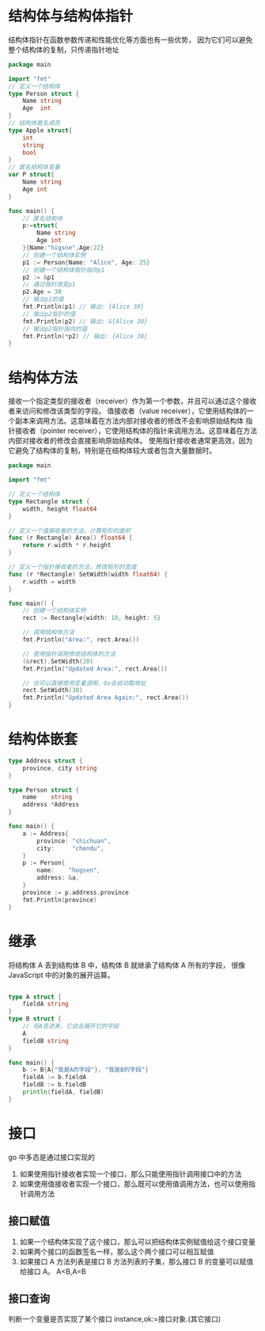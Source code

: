 # 结构体与结构体指针

结构体指针在函数参数传递和性能优化等方面也有一些优势，
因为它们可以避免整个结构体的复制，只传递指针地址

```go
package main

import "fmt"
// 定义一个结构体
type Person struct {
	Name string
	Age  int
}
// 结构体匿名成员
type Apple struct{
	int
	string
	bool
}
// 匿名结构体变量
var P struct{
	Name string
	Age int
}

func main() {
	// 匿名结构体
	p:=struct{
		Name string
		Age int
	}{Name:"higsne",Age:22}
	// 创建一个结构体实例
	p1 := Person{Name: "Alice", Age: 25}
	// 创建一个结构体指针指向p1
	p2 := &p1
	// 通过指针改变p1
	p2.Age = 30
	// 输出p1的值
	fmt.Println(p1) // 输出: {Alice 30}
	// 输出p2指针的值
	fmt.Println(p2) // 输出: &{Alice 30}
	// 输出p2指针指向的值
	fmt.Println(*p2) // 输出: {Alice 30}
}

```

# 结构体方法

接收一个指定类型的接收者（receiver）作为第一个参数，并且可以通过这个接收者来访问和修改该类型的字段。
值接收者（value receiver），它使用结构体的一个副本来调用方法。这意味着在方法内部对接收者的修改不会影响原始结构体
指针接收者（pointer receiver），它使用结构体的指针来调用方法。这意味着在方法内部对接收者的修改会直接影响原始结构体。
使用指针接收者通常更高效，因为它避免了结构体的复制，特别是在结构体较大或者包含大量数据时。

```go
package main

import "fmt"

// 定义一个结构体
type Rectangle struct {
	width, height float64
}

// 定义一个值接收者的方法，计算矩形的面积
func (r Rectangle) Area() float64 {
	return r.width * r.height
}

// 定义一个指针接收者的方法，修改矩形的宽度
func (r *Rectangle) SetWidth(width float64) {
	r.width = width
}

func main() {
	// 创建一个结构体实例
	rect := Rectangle{width: 10, height: 5}

	// 调用结构体方法
	fmt.Println("Area:", rect.Area())

	// 使用指针调用修改结构体的方法
	(&rect).SetWidth(20)
	fmt.Println("Updated Area:", rect.Area())

	// 也可以直接使用变量调用，Go会自动取地址
	rect.SetWidth(30)
	fmt.Println("Updated Area Again:", rect.Area())
}

```

# 结构体嵌套

```go
type Address struct {
	province, city string
}

type Person struct {
	name    string
	address *Address
}

func main() {
	a := Address{
		province: "shichuan",
		city:     "chendu",
	}
	p := Person{
		name:    "hogsen",
		address: &a,
	}
	province := p.address.province
	fmt.Println(province)
}
```

# 继承

将结构体 A 丢到结构体 B 中，结构体 B 就继承了结构体 A 所有的字段，
很像 JavaScript 中的对象的展开运算。

```go

type A struct {
	fieldA string
}
type B struct {
	// 将A丢进来，它自会展开它的字段
	A
	fieldB string
}

func main() {
	b := B{A{"我是A的字段"}, "我是B的字段"}
	fieldA := b.fieldA
	fieldB := b.fieldB
	println(fieldA, fieldB)
}
```

# 接口

go 中多态是通过接口实现的

1. 如果使用指针接收者实现一个接口，那么只能使用指针调用接口中的方法
2. 如果使用值接收者实现一个接口，那么既可以使用值调用方法，也可以使用指针调用方法

## 接口赋值

1. 如果一个结构体实现了这个接口，那么可以把结构体实例赋值给这个接口变量
2. 如果两个接口的函数签名一样，那么这个两个接口可以相互赋值
3. 如果接口 A 方法列表是接口 B 方法列表的子集，那么接口 B 的变量可以赋值给接口 A。 A<B,A=B

## 接口查询

判断一个变量是否实现了某个接口
instance,ok:=接口对象.(其它接口)
